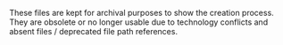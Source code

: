 These files are kept for archival purposes to show the creation process. They are obsolete or no longer usable due to technology conflicts and absent files / deprecated file path references.
